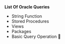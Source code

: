 **List Of Oracle Queries**

*	String Function
*	Stored Procedures
*	Views
*	Packages
*	Basic Query Operation  :tada: